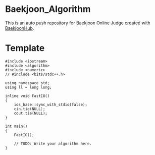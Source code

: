 # Baekjoon_Algorithm
This is an auto push repository for Baekjoon Online Judge created with [BaekjoonHub](https://github.com/BaekjoonHub/BaekjoonHub).


# Template
```
#include <iostream>
#include <algorithm>
#include <numeric>
// #include <bits/stdc++.h>

using namespace std;
using ll = long long;

inline void FastIO()
{
	ios_base::sync_with_stdio(false);
	cin.tie(NULL);
	cout.tie(NULL);
}

int main()
{
	FastIO();

	// TODO: Write your algorithm here.
}
```
